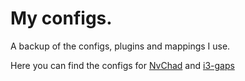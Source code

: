 # My configs.

A backup of the configs, plugins and mappings I use.

Here you can find the configs for [NvChad](https://github.com/NvChad/NvChad) and [i3-gaps](https://github.com/Airblader/i3)
